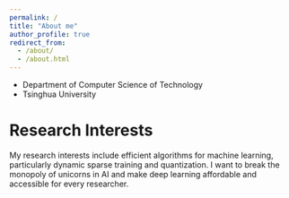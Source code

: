 ```yaml
---
permalink: /
title: "About me"
author_profile: true
redirect_from: 
  - /about/
  - /about.html
---
```


- Department of Computer Science of Technology
- Tsinghua University

# Research Interests

My research interests include efficient algorithms for machine learning, particularly dynamic sparse training and quantization. I want to break the monopoly of unicorns in AI and make deep learning affordable and accessible for every researcher.
